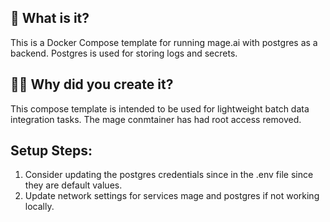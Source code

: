 ## 🤔 What is it?

This is a Docker Compose template for running mage.ai with postgres as a backend. Postgres is used for storing logs and secrets.

## 🙋‍♂️ Why did you create it?

This compose template is intended to be used for lightweight batch data integration tasks. The mage conmtainer has had root access removed.

## Setup Steps:

1. Consider updating the postgres credentials since in the .env file since they are default values.
2. Update network settings for services mage and postgres if not working locally.
